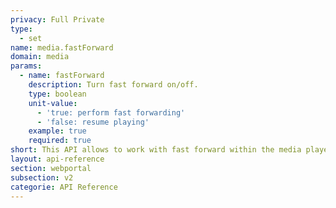 ```yaml
---
privacy: Full Private
type:
  - set
name: media.fastForward
domain: media
params:
  - name: fastForward
    description: Turn fast forward on/off.
    type: boolean
    unit-value:
      - 'true: perform fast forwarding'
      - 'false: resume playing'
    example: true
    required: true
short: This API allows to work with fast forward within the media player.
layout: api-reference
section: webportal
subsection: v2
categorie: API Reference
---
```


